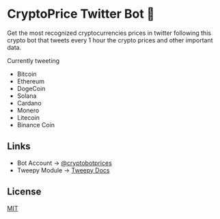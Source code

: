 # CryptoPrice Twitter Bot :robot:

Get the most recognized cryptocurrencies prices in twitter following this crypto bot that tweets every 1 hour the crypto prices and other important data.

Currently tweeting
- Bitcoin
- Ethereum
- DogeCoin
- Solana
- Cardano
- Monero
- Litecoin
- Binance Coin

## Links
- Bot Account -> [@cryptobotprices](https://twitter.com/cryptobotprices)
- Tweepy Module -> [Tweepy Docs](https://docs.tweepy.org/en/stable/)

## License
[MIT](https://github.com/0x4D5041/cryptoprices-bot/blob/main/LICENSE)
